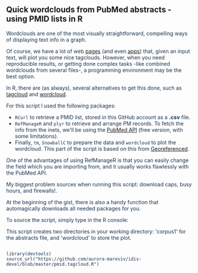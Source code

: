## Quick wordclouds from PubMed abstracts - using PMID lists in R

<span style="color:#18334e">
Wordclouds are one of the most visually straightforward, compelling ways of displaying text info in a graph.

Of course, we have a lot of web [pages](http://www.techlearning.com/default.aspx?tabid=100&entryid=364) (and even [apps](https://ictevangelist.com/top-six-apps-for-creating-word-clouds/)) that, given an input text, will plot you some nice tagclouds. However, when you need reproducible results, or getting done complex tasks -like combined wordclouds from several files-, a programming environment may be the best option.

In R, there are (as always), several alternatives to get this done, such as [tagcloud](https://logfc.wordpress.com/2014/11/05/tagcloud-creating-tag-word-clouds/) and [wordcloud](https://cran.r-project.org/web/packages/wordcloud/wordcloud.pdf).

For this script I used the following packages:

- `RCurl` to retrieve a PMID list, stored in this GitHub account as a **.csv** file.
- `RefManageR` and `plyr` to retrieve and arrange PM records. To fetch the info from the inets, we'll be using the [PubMed API](https://www.ncbi.nlm.nih.gov/home/develop/api.shtml) (free version, with some limitations). 
- Finally, `tm`, `SnowballC` to prepare the data and `wordcloud` to plot the wordcloud. This part of the script is based on this from [Georeferenced](https://georeferenced.wordpress.com/2013/01/15/rwordcloud/).

One of the advantages of using RefManageR is that you can easily change the field which you are importing from, and it usually works flawlessly with the PubMed API.

My biggest problem sources when running this script: download caps, busy hours, and firewalls!.

At the beginning of the gist, there is also a handy function that automagically downloads all needed packages for you.

To source the script, simply type in the R console:

This script creates two directories in your working directory: 'corpus1' for the abstracts file, and 'wordcloud' to store the plot.

<pre><code>
library(devtools)
source_url("https://github.com/aurora-mareviv/idis-devel/blob/master/pmid.tagcloud.R")
</code></pre>

</span>

